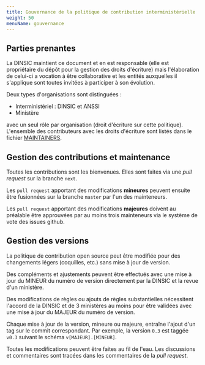 ```yaml
---
title: Gouvernance de la politique de contribution interministérielle
weight: 50
menuName: gouvernance
---
```


## Parties prenantes 

La DINSIC maintient ce document et en est responsable (elle est propriétaire du dépôt pour la gestion des droits d'écriture) mais l'élaboration de celui-ci a vocation à être collaborative et les entités auxquelles il s'applique sont toutes invitées à participer à son évolution.

Deux types d'organisations sont distinguées :

* Interministériel : DINSIC et ANSSI
* Ministère

avec un seul rôle par organisation (droit d'écriture sur cette politique). L'ensemble des contributeurs avec les droits d'écriture sont listés dans le fichier [MAINTAINERS](MAINTAINERS).


## Gestion des contributions et maintenance

Toutes les contributions sont les bienvenues.  Elles sont faites via une *pull request* sur la branche `next`.

Les `pull request` apportant des modifications **mineures** peuvent ensuite être fusionnées sur la branche `master` par l'un des mainteneurs.

Les `pull request` apportant des modifications **majeures** doivent au préalable être approuvées par au moins trois mainteneurs via le système de vote des issues github.

## Gestion des versions

La politique de contribution open source peut être modifiée pour des changements légers (coquilles, etc.) sans mise à jour de version.

Des compléments et ajustements peuvent être effectués avec une mise à jour du MINEUR du numéro de version directement par la DINSIC et la revue d'un ministère.

Des modifications de règles ou ajouts de règles substantielles nécessitent l'accord de la DINSIC et de 3 ministères au moins pour être validées avec une mise à jour du MAJEUR du numéro de version.

Chaque mise à jour de la version, mineure ou majeure, entraîne l'ajout d'un tag sur le commit correspondant.  Par exemple, la version `0.3` est taggée `v0.3` suivant le schéma `v[MAJEUR].[MINEUR]`.

Toutes les modifications peuvent être faites au fil de l'eau. Les discussions et commentaires sont tracées dans les commentaires de la *pull request*.
